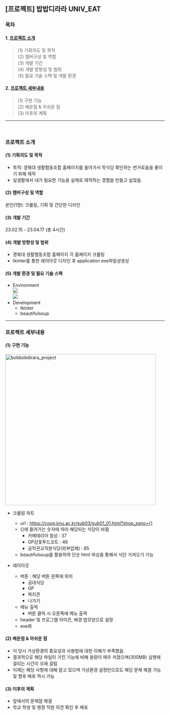 ## [프로젝트] 밥밥디라라 UNIV_EAT

### 목차
#### 1. [프로젝트 소개](#프로젝트-소개)
> (1) 기획의도 및 목적<br>
> (2) 멤버구성 및 역할<br>
> (3) 개발 기간<br>
> (4) 개발 방향성 및 범위<br>
> (5) 필요 기술 스택 및 개발 환경<br>
#### 2. [프로젝트 세부내용](#프로젝트-세부내용)
> (1) 구현 기능<br>
> (2) 배운점 & 아쉬운 점<br>
> (3) 이후의 계획
---
<br>


### 프로젝트 소개

#### (1) 기획의도 및 목적
* 목적: 경북대 생활협동조합 홈페이지를 들어가서 학식당  확인하는 번거로움을 줄이기 위해 제작
* 실생활에서 내가 필요한 기능을 실제로 제작하는 경험을 만들고 싶었음.
                                 
#### (2) 멤버구성 및 역할
본인(1명): 크롤링, 기획 및 간단한 디자인 

#### (3) 개발 기간
23.02.15 - 23.04.17 (총 4시간)

#### (4) 개발 방향성 및 범위
* 경북대 생활협동조합 홈페이지 각 홈페이지 크롤링
* tkinter를 통한 레이아웃 디자인 후 application exe파일성생성

#### (5) 개발 환경 및 필요 기술 스택
- Environment<br><img src="https://img.shields.io/badge/windows-0078D6?style=for-the-badge&logo=windows&logoColor=white"/><br><img src="https://img.shields.io/badge/visualstudiocode-007ACC?style=for-the-badge&logo=visualstudiocode&logoColor=white"/>
- Development
  * tkinter
  * beautifulsoup

---
### 프로젝트 세부내용

#### (1) 구현 기능

<img width="476" alt="bobbobdirara_project" src="https://user-images.githubusercontent.com/99776305/235340511-412e3ab6-53ea-4229-82ba-86c53919a9ad.png">

  * 크롤링 파트
    - url : https://coop.knu.ac.kr/sub03/sub01_01.html?shop_sqno={}
    - {}에 들어가는 숫자에 따라 해당되는 식당이 바뀜
      - 카페테리아 첨성 : 37
      - GP감꽃푸드코트 : 46
      - 공학관교직원식당(외부업체) : 85
    - beautifulsoup를 활용하여 단순 html 파싱을 통해서 식단 가져오기 가능
    
  * 레이아웃
    - 버튼 : 해당 버튼 왼쪽에 위치
      - 공대식당
      - GP
      - 복지관
      - 나가기
    - 메뉴 출력
      - 버튼 클릭 시 오른쪽에 메뉴 출력
    - header 및 프로그램 아이콘, 배경 밥모양으로 설정
    - exe화
    
#### (2) 배운점 & 아쉬운 점
  * 이 당시 가상환경의 중요성과 사용법에 대한 이해가 부족했음.
  * 결과적으로 해당 파일이 가진 기능에 비해 용량이 매우 커졌으며(300MB) 실행에 걸리는 시간이 오래 걸림
  * 이제는 해당 사항에 대해 알고 있으며 가상환경 설정만으로도 해당 문제 해결 가능 및 향후 배포 역시 가능
  
#### (3) 이후의 계획
  * 앞에서의 문제점 해결
  * 학교 학생 및 행정 직원 의견 확인 후 배포

